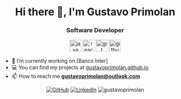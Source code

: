 <h1 align="center">Hi there 👋, I'm Gustavo Primolan</h1>
<h3 align="center">Software Developer</h3>
<p align="center">
	<img src="https://konpa.github.io/devicon/devicon.git/icons/java/java-plain.svg" alt="java" width="32" height="32"/>
	<img src="https://konpa.github.io/devicon/devicon.git/icons/react/react-original.svg" alt="react" width="32" height="32"/> 
	<img src="https://konpa.github.io/devicon/devicon.git/icons/git/git-plain.svg" alt="git" width="32" height="32"/>
	<img src="https://konpa.github.io/devicon/devicon.git/icons/github/github-original.svg" alt="github" width="32" height="32"/>
</p>

- 🔭 I’m currently working on [Banco Inter]
- 💻 You can find my projects at [gustavoprimolan.github.io](https://gustavoprimolan.github.io)
- 📫 How to reach me **gustavoprimolan@outlook.com**

<p align="center">
	<a href="https://github.com/gustavoprimolan"><img src="https://img.shields.io/github/followers/terrytangyuan.svg?label=GitHub&style=social" alt="GitHub"></a>
	<a href="https://www.linkedin.com/in/gustavoprimolan"><img src="https://img.shields.io/badge/LinkedIn--_.svg?style=social&logo=linkedin" alt="LinkedIn"></a>
	<img src="https://komarev.com/ghpvc/?username=gustavoprimolan" alt="gustavoprimolan" />
</p>
